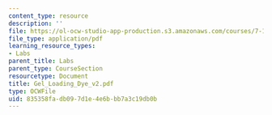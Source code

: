 ```yaml
---
content_type: resource
description: ''
file: https://ol-ocw-studio-app-production.s3.amazonaws.com/courses/7-13-experimental-microbial-genetics-fall-2003/835358fadb097d1e4e6bbb7a3c19db0b_Gel_Loading_Dye_v2.pdf
file_type: application/pdf
learning_resource_types:
- Labs
parent_title: Labs
parent_type: CourseSection
resourcetype: Document
title: Gel_Loading_Dye_v2.pdf
type: OCWFile
uid: 835358fa-db09-7d1e-4e6b-bb7a3c19db0b
---
```


